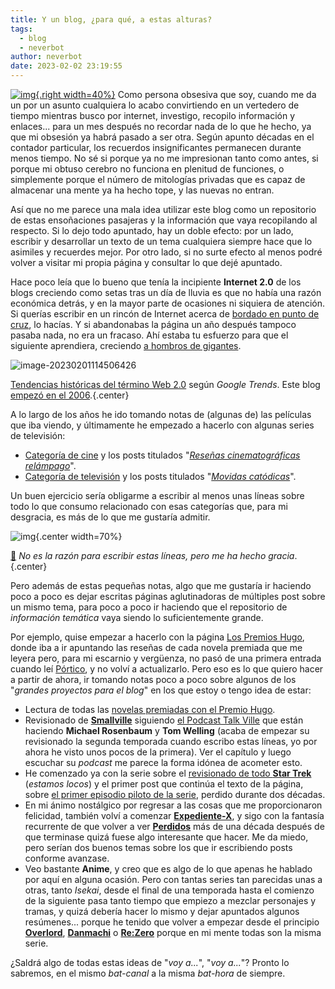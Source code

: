 ```yaml
---
title: Y un blog, ¿para qué, a estas alturas?
tags:
  - blog
  - neverbot
author: neverbot
date: 2023-02-02 23:19:55
---
```


[![img](./y-un-blog-¿para-que-a-estas-alturas/tumblr_nl2ycpojDc1qj73e2o1_500.jpg){.right width=40%}](https://neverbot.tumblr.com/post/153438476493/wiitch-craft-adore-this) Como persona obsesiva que soy, cuando me da un por un asunto cualquiera lo acabo convirtiendo en un vertedero de tiempo mientras busco por internet, investigo, recopilo información y enlaces... para un mes después no recordar nada de lo que he hecho, ya que mi obsesión ya habrá pasado a ser otra. Según apunto décadas en el contador particular, los recuerdos insignificantes permanecen durante menos tiempo. No sé si porque ya no me impresionan tanto como antes, si porque mi obtuso cerebro no funciona en plenitud de funciones, o simplemente porque el número de mitologías privadas que es capaz de almacenar una mente ya ha hecho tope, y las nuevas no entran. 

Así que no me parece una mala idea utilizar este blog como un repositorio de estas ensoñaciones pasajeras y la información que vaya recopilando al respecto. Si lo dejo todo apuntado, hay un doble efecto: por un lado, escribir y desarrollar un texto de un tema cualquiera siempre hace que lo asimiles y recuerdes mejor. Por otro lado, si no surte efecto al menos podré volver a visitar mi propia página y consultar lo que dejé apuntado.

Hace poco leía que lo bueno que tenía la incipiente **Internet 2.0** de los blogs creciendo como setas tras un día de lluvia es que no había una razón económica detrás, y en la mayor parte de ocasiones ni siquiera de atención. Si querías escribir en un rincón de Internet acerca de [bordado en punto de cruz](https://es.wikipedia.org/wiki/Punto_de_cruz), lo hacías. Y si abandonabas la página un año después tampoco pasaba nada, no era un fracaso. Ahí estaba tu esfuerzo para que el siguiente aprendiera, creciendo [a hombros de gigantes](https://en.wikipedia.org/wiki/Standing_on_the_shoulders_of_giants).

![image-20230201114506426](./y-un-blog-¿para-que-a-estas-alturas/image-20230201114506426.png)

[Tendencias históricas del término Web 2.0](https://trends.google.com/trends/explore?date=all&q=web%202.0) según *Google Trends*. Este blog [empezó en el 2006](/hello-world/).{.center}

A lo largo de los años he ido tomando notas de (algunas de) las películas que iba viendo, y últimamente he empezado a hacerlo con algunas series de televisión:

- [Categoría de cine](/tags/cine/) y los posts titulados "[*Reseñas cinematográficas relámpago*](/tags/resenas-cinematograficas-relampago/)".
- [Categoría de televisión](/tags/tv/) y los posts titulados "[*Movidas catódicas*](/tags/movidas-catodicas/)".

Un buen ejercicio sería obligarme a escribir al menos unas líneas sobre todo lo que consumo relacionado con esas categorías que, para mi desgracia, es más de lo que me gustaría admitir.

![img](./y-un-blog-¿para-que-a-estas-alturas/tumblr_nppbieNhhG1u8ln5ho1_1280.jpg){.center width=70%}

[🔗](https://neverbot.tumblr.com/post/155298911208) *No es la razón para escribir estas líneas, pero me ha hecho gracia*.{.center}

Pero además de estas pequeñas notas, algo que me gustaría ir haciendo poco a poco es dejar escritas páginas aglutinadoras de múltiples post sobre un mismo tema, para poco a poco ir haciendo que el repositorio de *información temática* vaya siendo lo suficientemente grande.

Por ejemplo, quise empezar a hacerlo con la página [Los Premios Hugo](/los-premios-hugo), donde iba a ir apuntando las reseñas de cada novela premiada que me leyera pero, para mi escarnio y vergüenza, no pasó de una primera entrada cuando leí [Pórtico](/portico-de-frederik-pohl/), y no volví a actualizarlo. Pero eso es lo que quiero hacer a partir de ahora, ir tomando notas poco a poco sobre algunos de los "*grandes proyectos para el blog*" en los que estoy o tengo idea de estar:

- Lectura de todas las [novelas premiadas con el Premio Hugo](/los-premios-hugo/).
- Revisionado de [**Smallville**](https://thetvdb.com/series/smallville) siguiendo [el Podcast Talk Ville](https://www.youtube.com/@talkvillepodcast) que están haciendo **Michael Rosenbaum** y **Tom Welling** (acaba de empezar su revisionado la segunda temporada cuando escribo estas líneas, yo por ahora he visto unos pocos de la primera). Ver el capítulo y luego escuchar su *podcast* me parece la forma idónea de acometer esto.
- He comenzado ya con la serie sobre el [revisionado de todo **Star Trek**](/tv/star-trek/) (*estamos locos*) y el primer post que continúa el texto de la página, sobre [el primer episodio piloto de la serie](/star-trek-el-episodio-piloto-perdido/), perdido durante dos décadas.
- En mi ánimo nostálgico por regresar a las cosas que me proporcionaron felicidad, también volví a comenzar [**Expediente-X**](https://thetvdb.com/series/the-x-files), y sigo con la fantasía recurrente de que volver a ver [**Perdidos**](https://thetvdb.com/series/lost) más de una década después de que terminase quizá fuese algo interesante que hacer. Me da miedo, pero serían dos buenos temas sobre los que ir escribiendo posts conforme avanzase.
- Veo bastante **Anime**, y creo que es algo de lo que apenas he hablado por aquí en alguna ocasión. Pero con tantas series tan parecidas unas a otras, tanto *Isekai*, desde el final de una temporada hasta el comienzo de la siguiente pasa tanto tiempo que empiezo a mezclar personajes y tramas, y quizá debería hacer lo mismo y dejar apuntados algunos resúmenes... porque he tenido que volver a empezar desde el principio [**Overlord**](https://thetvdb.com/series/overlord), [**Danmachi**](https://thetvdb.com/series/is-it-wrong-to-try-to-pick-up-girls-in-a-dungeon) o [**Re:Zero**](https://thetvdb.com/series/re-zero-starting-life-in-another-world) porque en mi mente todas son la misma serie.

¿Saldrá algo de todas estas ideas de "*voy a...*", "*voy a...*"? Pronto lo sabremos, en el mismo *bat-canal* a la misma *bat-hora* de siempre.
